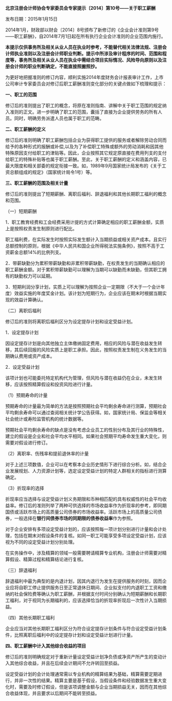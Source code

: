 **北京注册会计师协会专家委员会专家提示〔2014〕第10号——关于职工薪酬**

发布日期：2015年1月15日

2014年1月，财政部以财会〔2014〕8号颁布了新修订的《企业会计准则第9号——职工薪酬》，自2014年7月1日起在所有执行企业会计准则的企业范围内施行。

**本提示仅供事务所及相关从业人员在执业时参考，不能替代相关法律法规、注册会计师执业准则以及注册会计师职业判断。提示中所涉及审计程序的时间、范围和程度等，事务所及相关从业人员在执业中需结合项目实际情况、风险导向原则以及注册会计师的职业判断确定，不能直接照搬照抄。**

为更好地把握准则的修订内容，顺利实施2014年度财务会计报表审计工作，上市公司审计专家委员会对修订后职工薪酬准则变化部分的关键点做如下梳理和提示：

**一、职工的范围**

修订后的准则提出了职工的概念，将原在准则指南、讲解中关于职工范围的规定纳入准则的正文。进一步明确了职工的范围，囊括了直接为企业提供劳务的所有人员。同时，明确劳务派遣人员也属于职工的范畴。

**二、职工薪酬的定义**

修订后的准则明确了职工薪酬包括企业为获得职工提供的服务或者解除劳动合同而给予的各种形式的报酬或补偿,以及为了补偿职工特殊或额外的劳动消耗和因其他特殊原因支付给职工的津贴等。因此，企业按照其它规定原直接在费用列支的支付给职工的特殊补贴等也属于职工薪酬。至此，关于职工薪酬的定义和涵盖内容，已最大限度和相关部委的规定衔接一致。如，1989年9月国家统计局发布的《关于工资总额组成的规定》（国家统计局令1号）等。

**三、职工薪酬的范围及相关计量**

修订后的准则提出了短期薪酬、离职后福利、辞退福利和其他长期职工福利的概念和范围。

（一）短期薪酬

1．职工教育经费和工会经费采用计提的方式计算确定相应的职工薪酬金额，实质上是按照权责发生制原则进行配比。

职工福利费，在实际发生时按照实际发生额计入当期损益或相关资产成本。且实行总额控制的原则，根据《中华人民共和国企业所得税法实施条例》，按照不高于工资薪金总额14%的比例列支。

2．带薪缺勤分为累积带薪缺勤和非累积带薪缺勤，在权责发生的当期确认相应的职工薪酬金额。对于累积带薪缺勤可以理解为当期可以缺勤而未缺勤，但其职工拥有的缺勤权力可以延期。

3．短期利润分享计划，实质上可以理解为按照企业一定期限（不大于一个会计年度）效益实施的年度奖金计划。该计划为短期行为，企业应该在期末时根据当期实现的效益计算确认。

（二）离职后福利

修订后的准则将离职后福利区分为设定提存计划和设定受益计划。

1．设定提存计划

因设定提存计划是向其他独立主体缴纳固定费用，相应的风险与潜在收益发生转移，其后续回报的风险实质上是职工承担。因此，按照权责发生制在义务发生的当期确认费用或资产成本。

2．设定受益计划

该项计划也可能委托特定机构代为管理，但风险与潜在收益仍在企业，未发生转移，应该按照精算假设和投资风险进行计量。

（1）预期寿命的计量

预期寿命的计量最为简单的方法是按照预期社会平均剩余寿命进行测算，预期社会平均剩余寿命可以通过查阅相关统计学公告获得。如，国家统计局、保监会等相关社会统计或寿险监管机构的统计数据等。

预期社会平均剩余寿命的缺点是没有考虑企业员工的性别分布及其行业的特殊性，建立的假设是企业和社会平均水平相同。如果社会预期平均寿命发生重大变化，则需要对假设进行修订。

（2）离职率、伤残率和提前退休率的计量

对于上述三项数值，企业可以在考察本企业历史情形下进行综合分析。如，结合企业发展规划、人力资源计划等，选定设定受益计划的特定人群相关的指标进行测算确定。

（3）折现率的选择

折现率应当选择与设定受益计划义务期限和币种相匹配的具有权威性的社会平均收益率。修订后的准则列举了两种可供选择的市场收益率作为折现率的参考，即同期国债或活跃市场上的高质量公司债券的市场收益率。活跃市场上的高质量公司债券，一般选择在**银行间债券市场的同期限的债券收益率**作为参照。

对于企业安排有多项设定受益计划的，应该按照每一项计划分别进行计量和会计处理，包括在期末对假设条件的复核。如同一职工可能享受多项设定受益计划，应该视为不同的设定受益计划分别处理。

在实务操作中，涉及精算的领域一般需要聘请精算专业机构，注册会计师需要对精算假设、精算过程和精算结论进行复核。

（三）辞退福利

辞退福利中最为典型的是内退计划，因其内退行为发生在提供服务的时刻，因而企业应将自职工停止提供服务日至正常退休日期间、企业拟支付的内退职工工资和缴纳的社会保险费等确认为职工薪酬，并根据支付时间分别确认为短期薪酬和长期职工福利，对于视同为长期福利的，应该选择恰当的折现率折现后一次性计入当期损益。

（四）其他长期职工福利

企业应当对其他长期职工福利区分为符合设定提存计划条件与符合设定受益计划条件，比照离职后福利中的设定提存计划和设定受益计划进行计量。

**四、职工薪酬中计入其他综合收益的项目**

修订后的准则明确规定对于重新计量设定受益计划净负债或净资产所产生的变动计入其他综合收益，并且在后续会计期间不允许转回至损益。

设定受益计划的会计处理通常需以专业机构的精算结果为基础，精算需要定期进行，并非一次性的结果。精算主要是基于假设，当假设条件和经验数据发生重大变化时，需要及时修订假设，但是该项调整金额与企业当期损益无关，因而在其他综合收益体现，并且要求以后期间不能转至损益。
